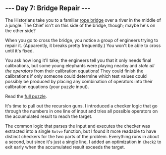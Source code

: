 ## --- Day 7: Bridge Repair ---
The Historians take you to a familiar [rope bridge](/2022/day/9) over a river in the middle of a jungle. The Chief isn't on this side of the bridge, though; maybe he's on the other side?

When you go to cross the bridge, you notice a group of engineers trying to repair it. (Apparently, it breaks pretty frequently.) You won't be able to cross until it's fixed.

You ask how long it'll take; the engineers tell you that it only needs final calibrations, but some young elephants were playing nearby and <em>stole all the operators</em> from their calibration equations! They could finish the calibrations if only someone could determine which test values could possibly be produced by placing any combination of operators into their calibration equations (your puzzle input).

Read the [full puzzle](https://adventofcode.com/2024/day/7).

It's time to pull out the recursion guns. I introduced a checker logic that go through the numbers in one line of input and tries all possible operators on the accumulated result to reach the target.

The common logic that parses the input and executes the checker was extracted into a single `Solve` function, but I found it more readable to have distinct checkers for the two parts of the problem. Everything runs in about a second, but since it's just a single line, I added an optimization in `Check2` to exit early when the accumulated result exceeds the target.
